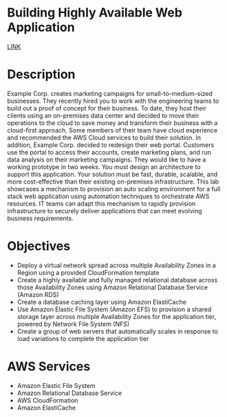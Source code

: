 # Building Highly Available Web Application

[LINK](https://skillbuilder.aws/learn/2WBTDQFGSV/building-highly-available-web-application/2RW7UC62ZE)

# **Description**

Example Corp. creates marketing campaigns for small-to-medium-sized businesses. They recently hired you to work with the engineering teams to build out a proof of concept for their business. To date, they host their clients using an on-premises data center and decided to move their operations to the cloud to save money and transform their business with a cloud-first approach. Some members of their team have cloud experience and recommended the AWS Cloud services to build their solution. In addition, Example Corp. decided to redesign their web portal. Customers use the portal to access their accounts, create marketing plans, and run data analysis on their marketing campaigns. They would like to have a working prototype in two weeks. You must design an architecture to support this application. Your solution must be fast, durable, scalable, and more cost-effective than their existing on-premises infrastructure. This lab showcases a mechanism to provision an auto scaling environment for a full stack web application using automation techniques to orchestrate AWS resources. IT teams can adapt this mechanism to rapidly provision infrastructure to securely deliver applications that can meet evolving business requirements.

# **Objectives**

- Deploy a virtual network spread across multiple Availability Zones in a Region using a provided CloudFormation template
- Create a highly available and fully managed relational database across those Availability Zones using Amazon Relational Database Service (Amazon RDS)
- Create a database caching layer using Amazon ElastiCache
- Use Amazon Elastic File System (Amazon EFS) to provision a shared storage layer across multiple Availability Zones for the application tier, powered by Network File System (NFS)
- Create a group of web servers that automatically scales in response to load variations to complete the application tier

# **AWS Services**

- Amazon Elastic File System
- Amazon Relational Database Service
- AWS CloudFormation
- Amazon ElastiCache